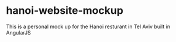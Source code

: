 # hanoi-website-mockup

This is a personal mock up for the Hanoi resturant in Tel Aviv built in AngularJS
